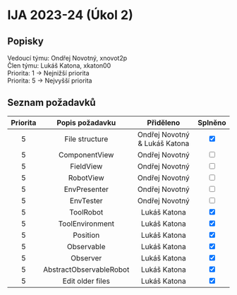 # IJA 2023-24 (Úkol 2)

## Popisky

Vedoucí týmu: Ondřej Novotný, xnovot2p \
Člen týmu: Lukáš Katona, xkaton00 \
Priorita: 1 -> Nejnižší priorita \
Priorita: 5 -> Nejvyšší priorita

## Seznam požadavků

| Priorita | Popis požadavku         |           Přiděleno           |            Splněno            |
|:--------:|:-----------------------:|:-----------------------------:|:-----------------------------:|
|    5     | File structure          | Ondřej Novotný & Lukáš Katona | <input type=checkbox checked> |
|    5     | ComponentView           |        Ondřej Novotný         | <input type=checkbox >        | 
|    5     | FieldView               |        Ondřej Novotný         | <input type=checkbox >        |
|    5     | RobotView               |        Ondřej Novotný         | <input type=checkbox >        |
|    5     | EnvPresenter            |        Ondřej Novotný         | <input type=checkbox >        |
|    5     | EnvTester               |        Ondřej Novotný         | <input type=checkbox >        |
|    5     | ToolRobot               |         Lukáš Katona          | <input type=checkbox checked> |
|    5     | ToolEnvironment         |         Lukáš Katona          | <input type=checkbox checked> |
|    5     | Position                |         Lukáš Katona          | <input type=checkbox checked> |
|    5     | Observable              |         Lukáš Katona          | <input type=checkbox checked> |
|    5     | Observer                |         Lukáš Katona          | <input type=checkbox checked> |
|    5     | AbstractObservableRobot |         Lukáš Katona          | <input type=checkbox checked> |
|    5     | Edit older files        |         Lukáš Katona          | <input type=checkbox checked> |

